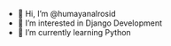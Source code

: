 - 👋 Hi, I’m @humayanalrosid
- 👀 I’m interested in Django Development
- 🌱 I’m currently learning Python

<!---
humayanalrosid/humayanalrosid is a ✨ special ✨ repository because its `README.md` (this file) appears on your GitHub profile.
You can click the Preview link to take a look at your changes.
--->
